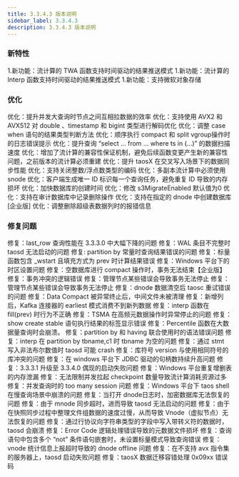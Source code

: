 ```yaml
---
title: 3.3.4.3 版本说明
sidebar_label: 3.3.4.3
description: 3.3.4.3 版本说明
---
```

### 新特性
1.新功能：流计算的 TWA 函数支持时间驱动的结果推送模式 
1.新功能：流计算的 Interp 函数支持时间驱动的结果推送模式 
1.新功能：支持微软对象存储 

### 优化
优化：提升并发大查询时节点之间互相拉数据的效率 
优化：支持使用 AVX2 和 AVX512 对 double 、timestamp 和 bigint 类型进行解码优化 
优化：调整 case when 语句的结果类型判断方法 
优化：顺序执行 compact 和 split vgroup操作时的日志错误提示 
优化：提升查询 “select ... from ... where ts in (...)” 的数据扫描速度 
优化：增加了流计算的兼容性保证机制，避免后续函数变更产生新的兼容性问题，之前版本的流计算必须重建 
优化：提升 taosX 在交叉写入场景下的数据同步性能 
优化：支持关闭整数/浮点数类型的编码 
优化：多副本流计算中必须使用 snode 
优化：客户端生成唯一 ID 标识每一个查询任务，避免重复 ID 导致的内存损坏 
优化：加快数据库的创建时间 
优化：修改 s3MigrateEnabled 默认值为0 
优化：支持在审计数据库中记录删除操作 
优化：支持在指定的 dnode 中创建数据库 [企业版] 
优化：调整删除超级表数据列时的报错信息 

### 修复问题
修复：last_row 查询性能在 3.3.3.0 中大幅下降的问题 
修复：WAL 条目不完整时 taosd 无法启动的问题 
修复: partition by 常量时查询结果错误的问题 
修复：标量函数包含 _wstart 且填充方式为 prev 时计算结果错误 
修复：Windows 平台下的时区设置问题 
修复：空数据库进行 compact 操作时，事务无法结束【企业版】 
修复：事务冲突的逻辑错误 
修复：管理节点某些错误会导致事务无法停止 
修复：管理节点某些错误会导致事务无法停止 
修复：dnode 数据清空后 taosc 重试错误的问题 
修复：Data Compact 被异常终止后，中间文件未被清理 
修复：新增列后，Kafka 连接器的 earliest 模式消费不到新列数据 
修复：interp 函数在 fill(prev) 时行为不正确 
修复：TSMA 在高频元数据操作时异常停止的问题 
修复：show create stable 语句执行结果的标签显示错误 
修复：Percentile 函数在大数据量查询时会崩溃。 
修复：partition by 和 having 联合使用时的语法错误问题 
修复：interp 在 partition by tbname,c1 时 tbname 为空的问题 
修复：通过 stmt 写入非法布尔数值时 taosd 可能 crash 
修复：库符号 version 与使用相同符号的库冲突的问题 
修复：在 windows 平台下 JDBC 驱动的句柄数持续升高问题 
修复：3.3.3.1 升级至 3.3.4.0 偶现的启动失败问题 
修复：Windows 平台重复增删表的内存泄漏 
修复：无法限制并发拉起 checkpoint 数量导致流计算消耗资源过多 
修复：并发查询时的 too many session 问题 
修复：Windows 平台下 taos shell 在慢查询场景中崩溃的问题 
修复：当打开 dnode日志时，加密数据库无法恢复的问题 
修复：由于 mnode 同步超时，进而导致 taosd 无法启动的问题 
修复：由于在快照同步过程中整理文件组数据的速度过慢，从而导致 Vnode（虚拟节点）无法恢复的问题 
修复：通过行协议向字符串类型的字段中写入带转义符的数据时，taosd 会崩溃 
修复：Error Code 逻辑处理错误导致的元数据文件损坏 
修复：查询语句中包含多个 “not” 条件语句嵌套时，未设置标量模式导致查询错误 
修复：vnode 统计信息上报超时导致的 dnode offline 问题 
修复：在不支持 avx 指令集的服务器上，taosd 启动失败问题 
修复：taosX 数据迁移容错处理 0x09xx 错误码 
